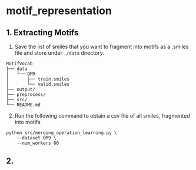 # motif_representation

## 1. Extracting Motifs

1) Save the list of smiles that you want to fragment into motifs as a .smiles file and store under `./data` directory.

```
MotifVocab
├── data
│   └── QM9
│       ├── train.smiles
│       └── valid.smiles
├── output/
├── preprocess/
├── src/
└── README.md
```

2) Run the following command to obtain a csv file of all smiles, fragmented into motifs

```
python src/merging_operation_learning.py \
    --dataset QM9 \
    --num_workers 60
```

## 2. 

